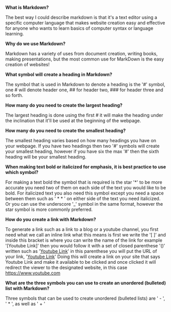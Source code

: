 **What is Markdown?**

The best way I could describe markdown is that it's a text editor using a specific computer language that makes website creation easy and effective for anyone who wants to learn basics of computer syntax or language learning.

**Why do we use Markdown?**

Markdown has a variety of uses from document creation, writing books, making presentations, but the most common use for MarkDown is the easy creation of websites!

**What symbol will create a heading in Markdown?**

The symbol that is used in Markdown to denote a heading is the '#' symbol, one # will denote header one, ## for header two, ### for header three and so forth.

**How many do you need to create the largest heading?**

The largest heading is done using the first # it will make the heading under the inclination that it'll be used at the beginning of the webpage.

**How many do you need to create the smallest heading?**

The smallest heading varies based on how many headings you have on your webpage. If you have two headings then two '#' symbols will create your smallest heading, however if you have six the max '#' then the sixth heading will be your smallest heading.

**When making text bold or italicized for emphasis, it is best practice to use which symbol?**

For making a text bold the symbol that is required is the star '*' to be more accurate you need two of them on each side of the text you would like to be bold. For italicized text you also need this symbol except you need a space between them such as ' * * ' on either side of the text you need italicized. Or you can use the underscore '_' symbol in the same format, however the star symbol is more commonly preferred.

**How do you create a link with Markdown?**

To generate a link such as a link to a blog or a youtube channel, you first need what we call an inline link what this means is first we write the '[ ]' and inside this bracket is where you can write the name of the link for example '[Youtube Link]' then you would follow it with a set of closed parenthese '()' written such as '[Youtube Link]()' in this parenthese you will put the URL of your link, '[Youtube Link](https://www.youtube.com)' Doing this will create a link on your site that says Youtube Link and make it available to be clicked and once clicked it will redirect the viewer to the designated website, in this case https://www.youtube.com

**What are the three symbols you can use to create an unordered (bulleted) list with Markdown?**

Three symbols that can be used to create unordered (bulleted lists) are ' - ', ' * ', as well as ' + '

